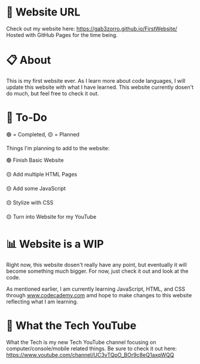 # 🔗 Website URL

Check out my website here: https://gab3zorro.github.io/FirstWebsite/
Hosted with GitHub Pages for the time being.

# 📋 About

This is my first website ever. As I learn more about code languages, I will update this website with what I have learned.
This website currently dosen't do much, but feel free to check it out.

# 📝 To-Do

🟢 = Completed, 🟡 = Planned

Things I'm planning to add to the website:

🟢 Finish Basic Website

🟡 Add multiple HTML Pages

🟡 Add some JavaScript

🟡 Stylize with CSS

🟡 Turn into Website for my YouTube

# 📊 Website is a WIP

Right now, this website dosen't really have any point, but eventually it will become something much bigger. 
For now, just check it out and look at the code.

As mentioned earlier, I am currently learning JavaScript, HTML, and CSS through www.codecademy.com amd hope to make changes to this website reflecting what I am learning.

# 🤯 What the Tech YouTube

What the Tech is my new Tech YouTube channel focusing on computer/console/mobile related things. Be sure to check it out here: https://www.youtube.com/channel/UC3vTQpO_BOr9c8eQ1axqWQQ
